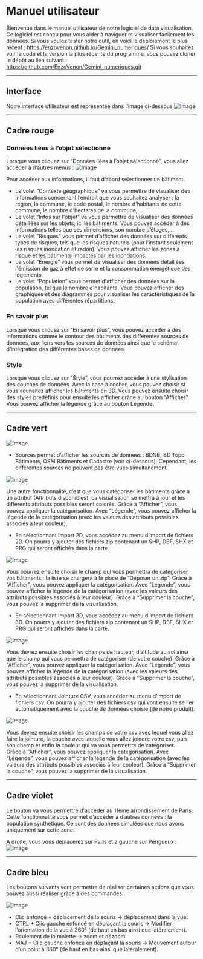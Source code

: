 # Manuel utilisateur
Bienvenue dans le manuel utilisateur de notre logiciel de data visualisation. Ce logiciel est conçu pour vous aider à naviguer et visualiser facilement les données.
Si vous voulez tester notre outil, en voici le déploiement le plus récent : https://enzovenon.github.io/Gemini_numeriques/ 
Si vous souhaitez voir le code et la version la plus récente du programme, vous pouvez cloner le dépôt au lien suivant : https://github.com/EnzoVenon/Gemini_numeriques.git 

---
## Interface
Notre interface utilisateur est représentée dans l’image ci-dessous
![Image](images_manuel_utilisateur/interface.png "icon")

---
## Cadre rouge
###  Données liées à l’objet sélectionné
Lorsque vous cliquez sur “Données liées à l’objet sélectionné”, vous allez accéder à d’autres menus : 
![Image](images_manuel_utilisateur/boutons.png "icon")

Pour accéder aux informations, il faut d’abord sélectionner un bâtiment.
- Le volet “Contexte géographique” va vous permettre de visualiser des informations concernant l’endroit que vous souhaitez analyser : la région, la commune, le code postal, le nombre d’habitants de cette commune, le nombre d'hectares de la commune, …
- Le volet “Infos sur l'objet” va vous permettre de visualiser des données détaillées sur les objets, ici les bâtiments. Vous pouvez accéder à  des informations telles que ses dimensions, son nombre d’étages,...
- Le volet “Risques” vous permet d’afficher des données sur différents types de risques, tels que les risques naturels (pour l’instant seulement les risques inondation et radon). Vous pouvez afficher les zones à risque et les bâtiments impactés par les inondations.
- Le volet “Énergie” vous permet de visualiser des données détaillées l'émission de gaz à effet de serre et la consommation énergétique des logements. 
- Le volet “Population” vous permet d'afficher des données sur la population, tel que le nombre d'habitants. Vous pouvez afficher des graphiques et des diagrammes pour visualiser les caractéristiques de la population avec différentes répartitions.

### En savoir plus
Lorsque vous cliquez sur “En savoir plus”, vous pouvez accéder à des informations comme le contour des bâtiments des différentes sources de données, aux liens vers les sources de données ainsi que le schéma d’intégration des différentes bases de données. 

### Style
Lorsque vous cliquez sur “Style”, vous pourrez accéder à une stylisation des couches de données. Avec la case à cocher, vous pouvez choisir si vous souhaitez afficher les bâtiments en 3D. Vous pouvez ensuite choisir des styles prédéfinis pour ensuite les afficher grâce au bouton “Afficher”. Vous pouvez afficher la légende grâce au bouton Légende.

--- 

## Cadre vert 
![Image](images_manuel_utilisateur/menu_bas.png "icon")

- Sources permet d’afficher les sources de données : BDNB, BD Topo Bâtiments, OSM Bâtiments et Cadastre (voir ci-dessous). Cependant, les différentes sources ne peuvent pas être vues simultanément.

![Image](images_manuel_utilisateur/sources.png "icon")

Une autre fonctionnalité, c’est que vous catégoriser les bâtiments grâce à un attribut (Attributs disponibles). La visualisation se mettra à jour et les différents attributs possibles seront colorés. 
Grâce à “Afficher”, vous pouvez appliquer la catégorisation. Avec “Légende”, vous pouvez afficher la légende de la catégorisation (avec les valeurs des attributs possibles associés à leur couleur). 

- En sélectionnant Import 2D, vous accédez au menu d’import de fichiers 2D. On pourra y ajouter des fichiers zip contenant un SHP, DBF, SHX et PRG qui seront affichés dans la carte.

![Image](images_manuel_utilisateur/import_2D.png "icon")

Vous pourrez ensuite choisir le champ qui vous permettra de catégoriser vos bâtiments : la liste se chargera à la place de “Déposer un zip”. 
Grâce à “Afficher”, vous pouvez appliquer la catégorisation. Avec “Légende”, vous pouvez afficher la légende de la catégorisation (avec les valeurs des attributs possibles associés à leur couleur). Grâce à “Supprimer la couche”, vous pouvez la supprimer de la visualisation. 

- En sélectionnant Import 3D, vous accédez au menu d’import de fichiers 3D. On pourra y ajouter des fichiers zip contenant un SHP, DBF, SHX et PRG qui seront affichés dans la carte.

![Image](images_manuel_utilisateur/import_3D.png "icon")

Vous devrez ensuite choisir les champs de hauteur, d’altitude au sol ainsi que le champ qui vous permettra de catégoriser (de votre couche). 
Grâce à “Afficher”, vous pouvez appliquer la catégorisation. Avec “Légende”, vous pouvez afficher la légende de la catégorisation (avec les valeurs des attributs possibles associés à leur couleur). Grâce à “Supprimer la couche”, vous pouvez la supprimer de la visualisation. 

- En sélectionnant Jointure CSV, vous accédez au menu d’import de fichiers csv. On pourra y ajouter des fichiers csv qui vont ensuite se lier automatiquement avec la couche de données choisie (de notre produit).

![Image](images_manuel_utilisateur/csv.png "icon")

Vous devrez ensuite choisir les champs de votre csv avec lequel vous allez faire la jointure, la couche avec laquelle vous allez joindre votre csv, puis son champ et enfin la couleur qui va vous permettre de catégoriser.  
Grâce à “Afficher”, vous pouvez appliquer la catégorisation. Avec “Légende”, vous pouvez afficher la légende de la catégorisation (avec les valeurs des attributs possibles associés à leur couleur). Grâce à “Supprimer la couche”, vous pouvez la supprimer de la visualisation. 

---

## Cadre violet 
Le bouton va vous permettre d'accéder au 11ème arrondissement de Paris.
Cette fonctionnalité vous permet d’accéder à d’autres données : la population synthétique. Ce sont des données simulées que nous avons uniquement sur cette zone. 

A droite, vous vous déplacerez sur Paris et à gauche sur Périgueux : 
![Image](images_manuel_utilisateur/vues.png "icon")

---

## Cadre bleu
Les boutons suivants vont permettre de réaliser certaines actions que vous pouvez aussi réaliser grâce à des commandes. 

![Image](images_manuel_utilisateur/actions.png "icon")

- Clic enfoncé + déplacement de la souris → déplacement dans la vue.
- CTRL + Clic gauche enfoncé en déplaçant la souris → Modifier l’orientation de la vue à 360° (de haut en bas ainsi que latéralement). 
- Roulement de la molette → zoom et dézoom
- MAJ + Clic gauche enfoncé en déplaçant la souris → Mouvement autour d’un point à 360° (de haut en bas ainsi que latéralement). 
